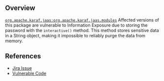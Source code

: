 ## Overview
[`org.apache.karaf.jaas:org.apache.karaf.jaas.modules`](http://search.maven.org/#search%7Cga%7C1%7Ca%3A%22org.apache.karaf.jaas.modules%22)
Affected versions of this package are vulnerable to Information Exposure due to storing the password with the `interactive()` method. This method stores sensitive data in a String object, making it impossible to reliably purge the data from memory.

## References
- [Jira Issue](https://issues.apache.org/jira/browse/KARAF-4199)
- [Vulnerable Code](https://github.com/apache/karaf/blob/43d8cd0ae2368ce40465ea5511c5c150ec82e275/jaas/modules/src/main/java/org/apache/karaf/jaas/modules/jdbc/JDBCLoginModule.java#L95)
